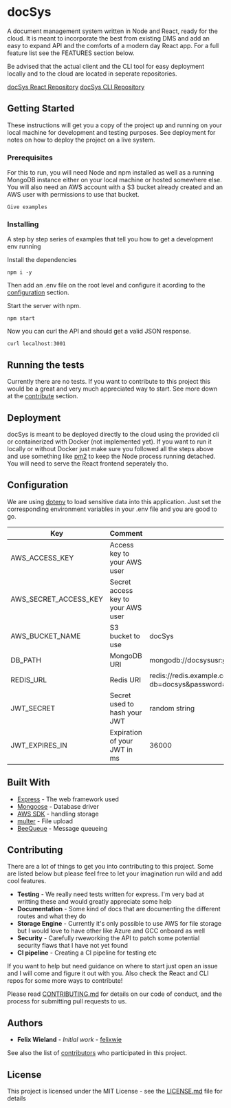 # docSys

A document management system written in Node and React, ready for the cloud. It is meant to incorporate the best from existing DMS and add an easy to expand API and the comforts of a modern day React app. For a full feature list see the FEATURES section below.

Be advised that the actual client and the CLI tool for easy deployment locally and to the cloud are located in seperate repositories.

[docSys React Repository](https://github.com/flexwie/docsys_react)
[docSys CLI Repository](https://github.com/flexwie/docsys_cli)

## Getting Started

These instructions will get you a copy of the project up and running on your local machine for development and testing purposes. See deployment for notes on how to deploy the project on a live system.

### Prerequisites

For this to run, you will need Node and npm installed as well as a running MongoDB instance either on your local machine or hosted somewhere else. You will also need an AWS account with a S3 bucket already created and an AWS user with permissions to use that bucket.

```
Give examples
```

### Installing

A step by step series of examples that tell you how to get a development env running

Install the dependencies

```
npm i -y
```

Then add an .env file on the root level and configure it acording to the [configuration](#configuration) section.

Start the server with npm.

```
npm start
```

Now you can curl the API and should get a valid JSON response.
```
curl localhost:3001
```

## Running the tests

Currently there are no tests. If you want to contribute to this project this would be a great and very much appreciated way to start. See more down at the [contribute](#contribute) section.

## Deployment

docSys is meant to be deployed directly to the cloud using the provided cli or containerized with Docker (not implemented yet). If you want to run it locally or without Docker just make sure you followed all the steps above and use something like [pm2](https://github.com/Unitech/pm2) to keep the Node process running detached. You will need to serve the React frontend seperately tho.

## Configuration

We are using [dotenv](https://github.com/motdotla/dotenv) to load sensitive data into this application. Just set the corresponding environment variables in your .env file and you are good to go.

Key | Comment | Example
--- | --- | ---
AWS_ACCESS_KEY | Access key to your AWS user | 
AWS_SECRET_ACCESS_KEY | Secret access key to your AWS user | 
AWS_BUCKET_NAME | S3 bucket to use | docSys
DB_PATH | MongoDB URI | mongodb://docsysusr:docsyspw@docsys.io:27017/docsys
REDIS_URL | Redis URI | redis://redis.example.com?db=docsys&password=correcthorsebatterystaple
JWT_SECRET | Secret used to hash your JWT | random string
JWT_EXPIRES_IN | Expiration of your JWT in ms | 36000

## Built With

* [Express](https://github.com/expressjs/express) - The web framework used
* [Mongoose](https://github.com/Automattic/mongoose) - Database driver
* [AWS SDK](https://github.com/aws/aws-sdk-js) - handling storage
* [multer](https://github.com/expressjs/multer) - File upload
* [BeeQueue](https://github.com/bee-queue/bee-queue) - Message queueing

## Contributing

There are a lot of things to get you into contributing to this project. Some are listed below but please feel free to let your imagination run wild and add cool features.

- **Testing** - We really need tests written for express. I'm very bad at writting these and would greatly appreciate some help
- **Documentation** - Some kind of docs that are documenting the different routes and what they do
- **Storage Engine** - Currently it's only possible to use AWS for file storage but I would love to have other like Azure and GCC onboard as well
- **Security** - Carefully rweworking the API to patch some potential security flaws that I have not yet found
- **CI pipeline** - Creating a CI pipeline for testing etc

If you want to help but need guidance on where to start just open an issue and I will come and figure it out with you. Also check the React and CLI repos for some more ways to contribute!

Please read [CONTRIBUTING.md](https://gist.github.com/PurpleBooth/b24679402957c63ec426) for details on our code of conduct, and the process for submitting pull requests to us.

## Authors

* **Felix Wieland** - *Initial work* - [felixwie](https://felixwie.com)

See also the list of [contributors](https://github.com/your/project/contributors) who participated in this project.

## License

This project is licensed under the MIT License - see the [LICENSE.md](LICENSE.md) file for details
